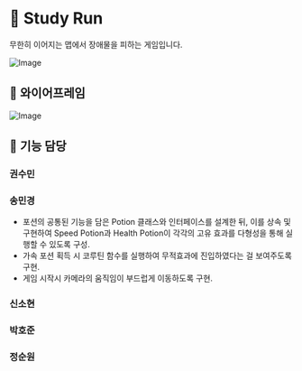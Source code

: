 # 🏃 Study Run
무한히 이어지는 맵에서 장애물을 피하는 게임입니다. 


![Image](https://github.com/user-attachments/assets/ab4f5250-0bce-456c-8aca-4c79661d7cb3)

## 🔖 와이어프레임
![Image](https://github.com/user-attachments/assets/b56ed7b3-eea5-4614-bf47-4bd0879fef07)

## 📑 기능 담당
### 권수민


### 송민경 
  - 포션의 공통된 기능을 담은 Potion 클래스와 인터페이스를 설계한 뒤, 이를 상속 및 구현하여 Speed Potion과 Health Potion이 각각의 고유 효과를 다형성을 통해 실행할 수 있도록 구성.
  - 가속 포션 획득 시 코루틴 함수를 실행하여 무적효과에 진입하였다는 걸 보여주도록 구현.
  - 게임 시작시 카메라의 움직임이 부드럽게 이동하도록 구현.


### 신소현


### 박호준


### 정순원

## 
